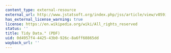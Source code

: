 ```yaml
---
content_type: external-resource
external_url: http://www.jstatsoft.org/index.php/jss/article/view/v059i10/v59i10.pdf
has_external_license_warning: true
license: https://en.wikipedia.org/wiki/All_rights_reserved
status: ''
title: Tidy Data." (PDF)
uid: 0d4957f4-4425-43b0-926c-8a6ff60865dd
wayback_url: ''
---
```

